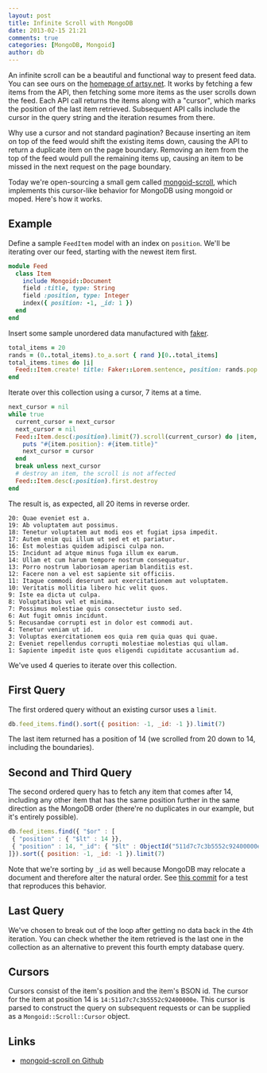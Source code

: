 ```yaml
---
layout: post
title: Infinite Scroll with MongoDB
date: 2013-02-15 21:21
comments: true
categories: [MongoDB, Mongoid]
author: db
---
```


An infinite scroll can be a beautiful and functional way to present feed data. You can see ours on the [homepage of artsy.net](https://artsy.net/). It works by fetching a few items from the API, then fetching some more items as the user scrolls down the feed. Each API call returns the items along with a "cursor", which marks the position of the last item retrieved. Subsequent API calls include the cursor in the query string and the iteration resumes from there.

Why use a cursor and not standard pagination? Because inserting an item on top of the feed would shift the existing items down, causing the API to return a duplicate item on the page boundary. Removing an item from the top of the feed would pull the remaining items up, causing an item to be missed in the next request on the page boundary.

Today we're open-sourcing a small gem called [mongoid-scroll](https://github.com/dblock/mongoid-scroll), which implements this cursor-like behavior for MongoDB using mongoid or moped. Here's how it works.

<!-- more -->

Example
-------

Define a sample `FeedItem` model with an index on `position`. We'll be iterating over our feed, starting with the newest item first.

```ruby
module Feed
  class Item
    include Mongoid::Document
    field :title, type: String
    field :position, type: Integer
    index({ position: -1, _id: 1 })
  end
end
```

Insert some sample unordered data manufactured with [faker](https://github.com/stympy/faker).

```ruby
total_items = 20
rands = (0..total_items).to_a.sort { rand }[0..total_items]
total_items.times do |i|
  Feed::Item.create! title: Faker::Lorem.sentence, position: rands.pop + 1
end
```

Iterate over this collection using a cursor, 7 items at a time.

```ruby
next_cursor = nil
while true
  current_cursor = next_cursor
  next_cursor = nil
  Feed::Item.desc(:position).limit(7).scroll(current_cursor) do |item, cursor|
    puts "#{item.position}: #{item.title}"
    next_cursor = cursor
  end
  break unless next_cursor
  # destroy an item, the scroll is not affected
  Feed::Item.desc(:position).first.destroy
end
```

The result is, as expected, all 20 items in reverse order.

```text
20: Quae eveniet est a.
19: Ab voluptatem aut possimus.
18: Tenetur voluptatem aut modi eos et fugiat ipsa impedit.
17: Autem enim qui illum ut sed et et pariatur.
16: Est molestias quidem adipisci culpa non.
15: Incidunt ad atque minus fuga illum ex earum.
14: Ullam et cum harum tempore nostrum consequatur.
13: Porro nostrum laboriosam aperiam blanditiis est.
12: Facere non a vel est sapiente sit officiis.
11: Itaque commodi deserunt aut exercitationem aut voluptatem.
10: Veritatis mollitia libero hic velit quos.
9: Iste ea dicta ut culpa.
8: Voluptatibus vel et minima.
7: Possimus molestiae quis consectetur iusto sed.
6: Aut fugit omnis incidunt.
5: Recusandae corrupti est in dolor est commodi aut.
4: Tenetur veniam ut id.
3: Voluptas exercitationem eos quia rem quia quas qui quae.
2: Eveniet repellendus corrupti molestiae molestias qui ullam.
1: Sapiente impedit iste quos eligendi cupiditate accusantium ad.
```

We've used 4 queries to iterate over this collection.

First Query
-----------

The first ordered query without an existing cursor uses a `limit`.

```javascript
db.feed_items.find().sort({ position: -1, _id: -1 }).limit(7)
```

The last item returned has a position of 14 (we scrolled from 20 down to 14, including the boundaries).

Second and Third Query
----------------------

The second ordered query has to fetch any item that comes after 14, including any other item that has the same position further in the same direction as the MongoDB order (there're no duplicates in our example, but it's entirely possible).

```javascript
db.feed_items.find({ "$or" : [
 { "position" : { "$lt" : 14 }},
 { "position" : 14, "_id": { "$lt" : ObjectId("511d7c7c3b5552c92400000e") }}
]}).sort({ position: -1, _id: -1 }).limit(7)
```

Note that we're sorting by `_id` as well because MongoDB may relocate a document and therefore alter the natural order. See [this commit](https://github.com/dblock/mongoid-scroll/commit/3cd75ded93f82adfcb1c17a8b9c98715c536b680) for a test that reproduces this behavior.

Last Query
----------
We've chosen to break out of the loop after getting no data back in the 4th iteration. You can check whether the item retrieved is the last one in the collection as an alternative to prevent this fourth empty database query.

Cursors
-------

Cursors consist of the item's position and the item's BSON id. The cursor for the item at position 14 is `14:511d7c7c3b5552c92400000e`. This cursor is parsed to construct the query on subsequent requests or can be supplied as a `Mongoid::Scroll::Cursor` object.

Links
-----

* [mongoid-scroll on Github](https://github.com/dblock/mongoid-scroll)

